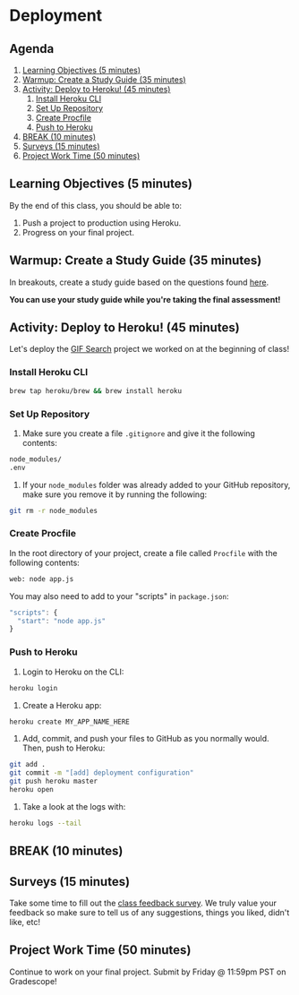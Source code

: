 # Deployment

<!-- omit in toc -->
## Agenda

1. [Learning Objectives (5 minutes)](#learning-objectives-%285-minutes%29)
1. [Warmup: Create a Study Guide (35 minutes)](#warmup%3A-create-a-study-guide-%2835-minutes%29)
1. [Activity: Deploy to Heroku! (45 minutes)](#activity%3A-deploy-to-heroku%21-%2845-minutes%29)
   1. [Install Heroku CLI](#install-heroku-cli)
   1. [Set Up Repository](#set-up-repository)
   1. [Create Procfile](#create-procfile)
   1. [Push to Heroku](#push-to-heroku)
1. [BREAK (10 minutes)](#break-%2810-minutes%29)
1. [Surveys (15 minutes)](#surveys-%2815-minutes%29)
1. [Project Work Time (50 minutes)](#project-work-time-%2850-minutes%29)

## Learning Objectives (5 minutes)

By the end of this class, you should be able to:

1. Push a project to production using Heroku.
1. Progress on your final project.


## Warmup: Create a Study Guide (35 minutes)

In breakouts, create a study guide based on the questions found [here](https://make-school-courses.github.io/BEW-1.3-Server-Side-Architectures-and-Frameworks/#/Assessments/final-assessment).

**You can use your study guide while you're taking the final assessment!**

## Activity: Deploy to Heroku! (45 minutes)

Let's deploy the [GIF Search](https://www.makeschool.com/mediabook/oa/tutorials/gif-search-app-ynu/your-node-environment/) project we worked on at the beginning of class!

### Install Heroku CLI

```bash
brew tap heroku/brew && brew install heroku
```

### Set Up Repository

1. Make sure you create a file `.gitignore` and give it the following contents:

```bash
node_modules/
.env
```

1. If your `node_modules` folder was already added to your GitHub repository, make sure you remove it by running the following:

```bash
git rm -r node_modules
```

### Create Procfile

In the root directory of your project, create a file called `Procfile` with the following contents:

```txt
web: node app.js
```

You may also need to add to your "scripts" in `package.json`:

```js
"scripts": {
  "start": "node app.js"
}
```

### Push to Heroku

1. Login to Heroku on the CLI:

```bash
heroku login
```

1. Create a Heroku app:

```bash
heroku create MY_APP_NAME_HERE
```

1. Add, commit, and push your files to GitHub as you normally would. Then, push to Heroku:

```bash
git add .
git commit -m "[add] deployment configuration"
git push heroku master
heroku open
```

1. Take a look at the logs with:

```bash
heroku logs --tail
```

## BREAK (10 minutes)

## Surveys (15 minutes)

Take some time to fill out the [class feedback survey](https://www.surveymonkey.com/r/VHVMLYF). We truly value your feedback so make sure to tell us of any suggestions, things you liked, didn't like, etc!

## Project Work Time (50 minutes)

Continue to work on your final project. Submit by Friday @ 11:59pm PST on Gradescope!
